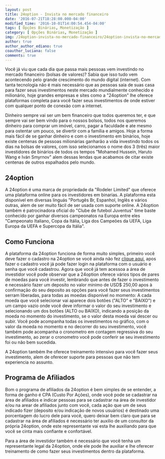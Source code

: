 ```yaml
---
layout: post
title: 24option - Invista no mercado financeiro
date: '2016-07-21T18:28:00.000-04:00'
modified_time: '2016-10-01T14:00:54.454-04:00'
tags: [ Opções Binárias, Monetização ]
category: [ Opções Binárias, Monetização ]
img: /24option-invista-no-mercado-financeiro/24option-invista-no-mercado-financeiro.jpg
author: true
author_author_ediano: true
coauthor_luciana: false
comments: true
---
```


Você já viu que cada dia que passa mais pessoas vem investindo no mercado financeiro (bolsas de valores)? Sabia que isso tudo vem acontecendo pelo grande crescimento do mundo digital (internet). Com tanta tecnologia não é mais necessário que as pessoas saia de suas casa para fazer seus investimentos neste mercado mundialmente conhecido e milionário, hoje grandes empresas e sites como a "24option" lhe oferece plataformas completa para você fazer seus investimentos de onde estiver com qualquer ponto de conexão com a internet.

Dinheiro sempre vai ser um bem financeiro que todos queremos ter, e que sempre vai ser bem vindo para o nossos bolsos, todos nos queremos dinheiro para comprar um imóvel, carro, pagar a faculdade e ate mesmo para ostentar um pouco, se divertir com a família e amigos. Hoje a forma mais fácil de se ganhar dinheiro e com o investimento em binários, hoje existe centenas de pessoas milionárias ganharão a vida investindo todos os dias na bolsas de valores, com isso selecionamos o nome dos 3 (três) maior investidores de binários de todos os tempos "Mohamed Hussein, Haruto Wang e Iván Smyrnov" alem dessas lendas que acabamos de citar existe centenas de outros espalhados pelo mundo.

## 24option

A 24option é uma marca de propriedade da "Rodeler Limited" que oferece uma plataforma online para os investidores em binarias. A plataforma esta disponível em diversas linguás "Portugês Br, Espanhol, Inglês e vários outras, alem de ser muito fácil de ser usada com suporte online. A 24option também é patrocinadora oficial do "Clube de futebol Juventus" time baste conhecido por ganhar diversos campeonatos na Europa entre eles "Campeonato Italiano, Copa da Itália, Liga dos Campeões da UEFA, Liga Europa da UEFA e Supercopa da Itália".

## Como Funciona
A plataforma da 24option funciona de forma muito simples, primeiro você deve fazer o cadastro na 24option se você ainda não fez <a href="https://www.24option.com/?oftc=22547&amp;param2=35250&amp;param3=102541551801628814743612119203" rel="nofollow" target="_blank">clique aqui</a>, apos fazer o cadastro você já pode fazer login na plataforma com o usuário e senha que você cadastrou. Agora que você já tem acessoa a área de investidor você pode observar que a 24option oferece vários tipos de pares de moedas para você investir, lembrando que antes de fazer o investimento e necessário fazer um deposito no valor minimo de USD$ 250,00 apos à confirmação do seu deposito as opções para você fazer seus investimentos serram liberadas, para todas as moedas disponível no momento: A cada moeda que você selecionar vai aparece dois botões ("ALTO" e "BAIXO") e um campo vazio onde você deve informar o valor do seu investimento e selecionando um dos botões (ALTO ou BAIXO), indicando a posição da moeda no momento do investimento, se o valor desta moeda vai descer ou subir. Você pode acompanha todas os investimentos no gráfico, com o valor da moeda no momento e no decorrer do seu investimento, você também pode acompanha o cronometro em contagem regressiva do seu investimento, ao zerar o cronometro você pode conferir se seu investimento foi ou não bem sucedida.

A 24option também lhe oferece treinamento intensivo para você fazer seus investimento, alem de oferecer suporte para pessoas que não tem experiencia no assunto.

## Programa de Afiliados
Bom o programa de afiliados da 24option é bem simples de se entender, a forma de ganho é CPA (Custo Por Ações), onde você pode se cadastrar na área de afiliados e indicar pessoas para se cadastrar na área de investidor e/ou na arear de afiliados junto com você, cada ação que um de seus indicado fizer (deposito e/ou indicação de novos usuários) é destinado uma porcentagem do lucro dele para você, quero deixar bem claro que para se cadastrar na área de afiliados é necessário ter auxilio de um consultor da própria 24option, onde este representante vai esta lhe auxiliando para que você se cinta mais confiante e confortável.

Para a área de investidor também é necessário que você tenha um representante legal da 24option, onde ele pode lhe auxiliar e lhe oferecer treinamento de como fazer seus investimentos dentro da plataforma.